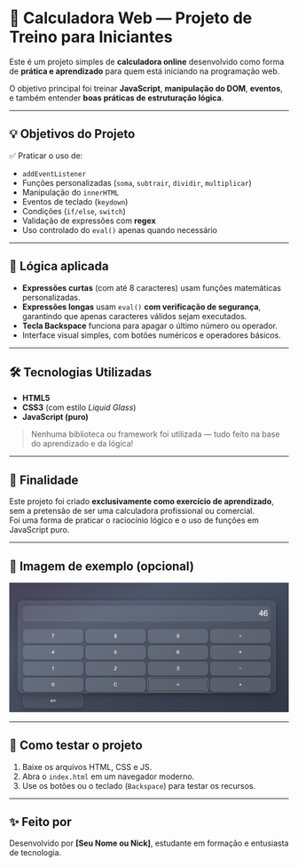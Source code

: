 # 🧮 Calculadora Web — Projeto de Treino para Iniciantes

Este é um projeto simples de **calculadora online** desenvolvido como forma de **prática e aprendizado** para quem está iniciando na programação web.  

O objetivo principal foi treinar **JavaScript**, **manipulação do DOM**, **eventos**, e também entender **boas práticas de estruturação lógica**.

---

## 💡 Objetivos do Projeto

✅ Praticar o uso de:
- `addEventListener`
- Funções personalizadas (`soma`, `subtrair`, `dividir`, `multiplicar`)
- Manipulação do `innerHTML`  
- Eventos de teclado (`keydown`)
- Condições (`if/else`, `switch`)  
- Validação de expressões com **regex**  
- Uso controlado do `eval()` apenas quando necessário

---

## 🧠 Lógica aplicada

- **Expressões curtas** (com até 8 caracteres) usam funções matemáticas personalizadas.
- **Expressões longas** usam `eval()` **com verificação de segurança**, garantindo que apenas caracteres válidos sejam executados.
- **Tecla Backspace** funciona para apagar o último número ou operador.
- Interface visual simples, com botões numéricos e operadores básicos.

---

## 🛠️ Tecnologias Utilizadas

- **HTML5**  
- **CSS3** (com estilo *Liquid Glass*)  
- **JavaScript (puro)**  

> Nenhuma biblioteca ou framework foi utilizada — tudo feito na base do aprendizado e da lógica!

---

## 🎯 Finalidade

Este projeto foi criado **exclusivamente como exercício de aprendizado**, sem a pretensão de ser uma calculadora profissional ou comercial.  
Foi uma forma de praticar o raciocínio lógico e o uso de funções em JavaScript puro.

---

## 📸 Imagem de exemplo (opcional)

<img src="/style/imagens/image.png">

---

## 📁 Como testar o projeto

1. Baixe os arquivos HTML, CSS e JS.
2. Abra o `index.html` em um navegador moderno.
3. Use os botões ou o teclado (`Backspace`) para testar os recursos.

---

## ✨ Feito por

Desenvolvido por **[Seu Nome ou Nick]**, estudante em formação e entusiasta de tecnologia.

